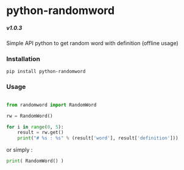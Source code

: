 # python-randomword

##### v1.0.3

Simple API python to get random word with definition (offline usage)

### Installation

`pip install python-randomword`


### Usage

```python

from randomword import RandomWord

rw = RandomWord()

for i in range(0, 5):
    result = rw.get()
    print("# %s : %s" % (result['word'], result['definition']))

```

or simply :

```python
print( RandomWord() )
```

